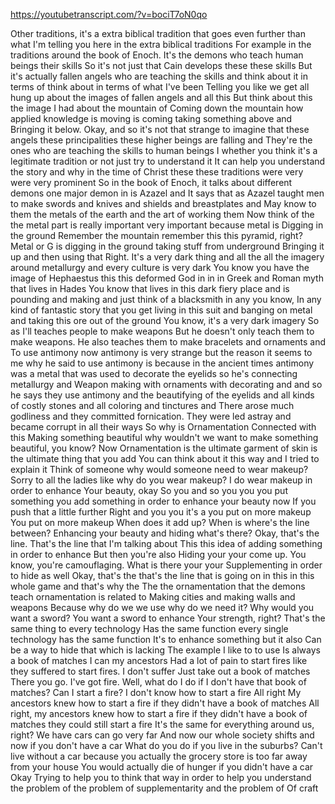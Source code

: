 https://youtubetranscript.com/?v=bociT7oN0qo

 Other traditions, it's a extra biblical tradition that goes even further than what I'm telling you here in the extra biblical traditions For example in the traditions around the book of Enoch. It's the demons who teach human beings their skills So it's not just that Cain develops these these skills But it's actually fallen angels who are teaching the skills and think about it in terms of think about in terms of what I've been Telling you like we get all hung up about the images of fallen angels and all this But think about this the image I had about the mountain of Coming down the mountain how applied knowledge is moving is coming taking something above and Bringing it below. Okay, and so it's not that strange to imagine that these angels these principalities these higher beings are falling and They're the ones who are teaching the skills to human beings I whether you think it's a legitimate tradition or not just try to understand it It can help you understand the story and why in the time of Christ these these traditions were very were very prominent So in the book of Enoch, it talks about different demons one major demon in is Azazel and It says that as Azazel taught men to make swords and knives and shields and breastplates and May know to them the metals of the earth and the art of working them Now think of the the metal part is really important very important because metal is Digging in the ground Remember the mountain remember this this pyramid, right? Metal or G is digging in the ground taking stuff from underground Bringing it up and then using that Right. It's a very dark thing and all the all the imagery around metallurgy and every culture is very dark You know you have the image of Hephaestus this this deformed God in in in Greek and Roman myth that lives in Hades You know that lives in this dark fiery place and is pounding and making and just think of a blacksmith in any you know, In any kind of fantastic story that you get living in this suit and banging on metal and taking this ore out of the ground You know, it's a very dark imagery So as I'll teaches people to make weapons But he doesn't only teach them to make weapons. He also teaches them to make bracelets and ornaments and To use antimony now antimony is very strange but the reason it seems to me why he said to use antimony is because in the ancient times antimony was a metal that was used to decorate the eyelids so he's connecting metallurgy and Weapon making with ornaments with decorating and and so he says they use antimony and the beautifying of the eyelids and all kinds of costly stones and all coloring and tinctures and There arose much godliness and they committed fornication. They were led astray and became corrupt in all their ways So why is Ornamentation Connected with this Making something beautiful why wouldn't we want to make something beautiful, you know? Now Ornamentation is the ultimate garment of skin is the ultimate thing that you add You can think about it this way and I tried to explain it Think of someone why would someone need to wear makeup? Sorry to all the ladies like why do you wear makeup? I do wear makeup in order to enhance Your beauty, okay So you and so you you you put something you add something in order to enhance your beauty now If you push that a little further Right and you you it's a you put on more makeup You put on more makeup When does it add up? When is where's the line between? Enhancing your beauty and hiding what's there? Okay, that's the line. That's the line that I'm talking about This this idea of adding something in order to enhance But then you're also Hiding your your come up. You know, you're camouflaging. What is there your your Supplementing in order to hide as well Okay, that's the that's the line that is going on in this in this whole game and that's why the The the ornamentation that the demons teach ornamentation is related to Making cities and making walls and weapons Because why do we we use why do we need it? Why would you want a sword? You want a sword to enhance Your strength, right? That's the same thing to every technology Has the same function every single technology has the same function It's to enhance something but it also Can be a way to hide that which is lacking The example I like to to use Is always a book of matches I can my ancestors Had a lot of pain to start fires like they suffered to start fires. I don't suffer Just take out a book of matches There you go. I've got fire. Well, what do I do if I don't have that book of matches? Can I start a fire? I don't know how to start a fire All right My ancestors knew how to start a fire if they didn't have a book of matches All right, my ancestors knew how to start a fire if they didn't have a book of matches they could still start a fire It's the same for everything around us, right? We have cars can go very far And now our whole society shifts and now if you don't have a car What do you do if you live in the suburbs? Can't live without a car because you actually the grocery store is too far away from your house You would actually die of hunger if you didn't have a car Okay Trying to help you to think that way in order to help you understand the problem of the problem of supplementarity and the problem of Of craft